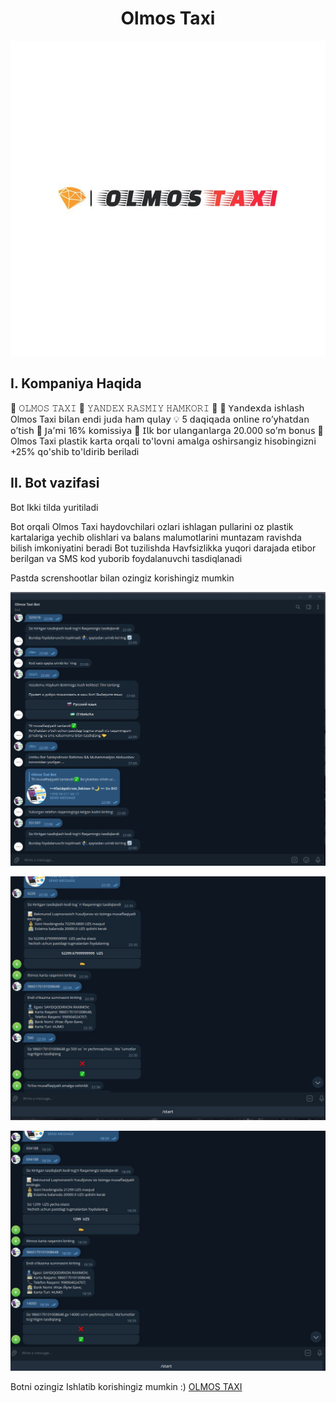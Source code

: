 <h1 align="center">Olmos Taxi </h1>

<p align="center"><a href="https://t.me/OlmosTaxiBot" target="_blank"><img src="./images/olmostaxi.jpg"/></a></p>

## I. Kompaniya Haqida

💎 𝙾𝙻𝙼𝙾𝚂 𝚃𝙰𝚇𝙸 💎 𝚈𝙰𝙽𝙳𝙴𝚇 𝚁𝙰𝚂𝙼𝙸𝚈 𝙷𝙰𝙼𝙺𝙾𝚁𝙸 💎
🤩 𝖸𝖺𝗇𝖽𝖾𝗑𝖽𝖺 𝗂𝗌𝗁𝗅𝖺𝗌𝗁 Olmos Taxi 𝖻𝗂𝗅𝖺𝗇 𝖾𝗇𝖽𝗂 𝗃𝗎𝖽𝖺 𝗁𝖺𝗆 𝗊𝗎𝗅𝖺𝗒
💡 5 𝖽𝖺𝗊𝗂𝗊𝖺𝖽𝖺 𝗈𝗇𝗅𝗂𝗇𝖾 𝗋𝗈’𝗒𝗁𝖺𝗍𝖽𝖺𝗇 𝗈’𝗍𝗂𝗌𝗁
💸 𝖩𝖺’𝗆𝗂 16% 𝗄𝗈𝗆𝗂𝗌𝗌𝗂𝗒𝖺
🥇 𝖨𝗅𝗄 𝖻𝗈𝗋 𝗎𝗅𝖺𝗇𝗀𝖺𝗇𝗅𝖺𝗋𝗀𝖺 20.000 𝗌𝗈’𝗆 𝖻𝗈𝗇𝗎𝗌
🥈 Olmos Taxi 𝗉𝗅𝖺𝗌𝗍𝗂𝗄 𝗄𝖺𝗋𝗍𝖺 𝗈𝗋𝗊𝖺𝗅𝗂 𝗍𝗈'𝗅𝗈𝗏𝗇𝗂 𝖺𝗆𝖺𝗅𝗀𝖺 𝗈𝗌𝗁𝗂𝗋𝗌𝖺𝗇𝗀𝗂𝗓 𝗁𝗂𝗌𝗈𝖻𝗂𝗇𝗀𝗂𝗓𝗇𝗂 +25% 𝗊𝗈'𝗌𝗁𝗂𝖻 𝗍𝗈'𝗅𝖽𝗂𝗋𝗂𝖻 𝖻𝖾𝗋iladi

## II. Bot vazifasi

Bot Ikki tilda yuritiladi

Bot orqali Olmos Taxi haydovchilari ozlari ishlagan pullarini oz plastik kartalariga yechib olishlari va balans malumotlarini muntazam ravishda bilish imkoniyatini beradi
Bot tuzilishda Havfsizlikka yuqori darajada etibor berilgan va SMS kod yuborib foydalanuvchi tasdiqlanadi

Pastda screnshootlar bilan ozingiz korishingiz mumkin

<p align="center"><a href="https://t.me/OlmosTaxiBot" target="_blank"><img src="./images/3.jpg"/></a></p>

<p align="center"><a href="https://t.me/OlmosTaxiBot" target="_blank"><img src="./images/1.jpg"/></a></p>

<p align="center"><a href="https://t.me/OlmosTaxiBot" target="_blank"><img src="./images/2.jpg"/></a></p>

Botni ozingiz Ishlatib korishingiz mumkin :)
<a href="https://t.me/OlmosTaxiBot" target="_blank">OLMOS TAXI</a>
